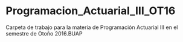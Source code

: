 # Programacion_Actuarial_III_OT16
Carpeta de trabajo para la materia de Programación Actuarial III en el semestre de Otoño 2016.BUAP
